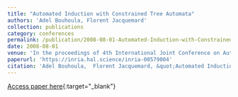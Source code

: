 ```yaml
---
title: "Automated Induction with Constrained Tree Automata"
authors: 'Adel Bouhoula, Florent Jacquemard'
collection: publications
category: conferences
permalink: /publication/2008-08-01-Automated-Induction-with-Constrained-Tree-Automata
date: 2008-08-01
venue: 'In the proceedings of 4th International Joint Conference on Automated Reasoning (IJCAR), Springer LNAI vol. 5195'
paperurl: 'https://inria.hal.science/inria-00579004'
citation: 'Adel Bouhoula,  Florent Jacquemard, &quot;Automated Induction with Constrained Tree Automata&quot; In the proceedings of of 4th International Joint Conference on Automated Reasoning (IJCAR), Springer LNAI vol. 5195, 2008.'
---
```

[Access paper here](https://dx.doi.org/10.1007/978-3-540-71070-7_44){:target="_blank"}
